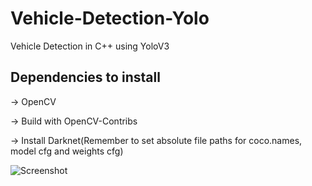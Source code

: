 # Vehicle-Detection-Yolo

Vehicle Detection in C++ using YoloV3


## Dependencies to install
-> OpenCV

-> Build with OpenCV-Contribs

-> Install Darknet(Remember to set absolute file paths for coco.names, model cfg and weights cfg)

![Screenshot](https://github.com/yudhiesh1997/Vehicle-Detection-Yolo/blob/master/Screenshot%202020-05-25%20at%208.19.08%20AM.png)
